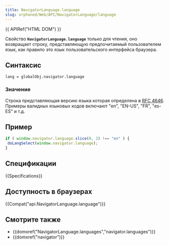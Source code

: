 ```yaml
---
title: NavigatorLanguage.language
slug: orphaned/Web/API/NavigatorLanguage/language
---
```


{{ APIRef("HTML DOM") }}

Свойство **`NavigatorLanguage.language`** только для чтения, оно возвращает строку, представляющую предпочитаемый пользователем язык, как правило это язык пользовательского интерфейса браузера.

## Синтаксис

```
lang = globalObj.navigator.language
```

### Значение

Строка представляющая версию языка которая определена в [RFC 4646](http://tools.ietf.org/html/rfc4646). Примеры валидных языковых кодов включают "en", "EN-US", "FR", "es-ES" и т.д.

## Пример

```js
if ( window.navigator.language.slice(0, 2) !== "en" ) {
 doLangSelect(window.navigator.language);
}
```

## Спецификации

{{Specifications}}

## Доступность в браузерах

{{Compat("api.NavigatorLanguage.language")}}

## Смотрите также

- {{domxref("NavigatorLanguage.languages","navigator.languages")}}
- {{domxref("navigator")}}
